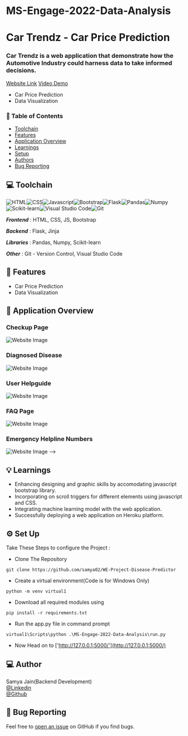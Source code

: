 # MS-Engage-2022-Data-Analysis

# Car Trendz - Car Price Prediction
### Car Trendz is a web application that demonstrate how the Automotive Industry could harness data to take informed decisions.
[Website Link](https://ms-engage-2022-data-analysis.herokuapp.com/)
[Video Demo](https://www.youtube.com/watch?v=jvHa37Ww3Zo)
* Car Price Prediction
* Data Visualization

### 📌 Table of Contents
* [Toolchain](#toolchain)
* [Features](#features)
* [Application Overview](#overview)
* [Learnings](#learning)
* [Setup](#setup)
* [Authors](#authors)
* [Bug Reporting](#bug)


<a id="toolchain"></a>
## 💻 Toolchain

<img alt="HTML" src="https://img.shields.io/badge/html5-%23E34F26.svg?style=for-the-badge&logo=html5&logoColor=white"/><img alt="CSS" src="https://img.shields.io/badge/css3-%231572B6.svg?style=for-the-badge&logo=css3&logoColor=white"/><img alt="Javascript" src="https://img.shields.io/badge/javascript-%23323330.svg?style=for-the-badge&logo=javascript&logoColor=%23F7DF1E"/><img alt="Bootstrap" src="https://img.shields.io/badge/bootstrap-%23563D7C.svg?style=for-the-badge&logo=bootstrap&logoColor=white"/><img alt="Flask" src="https://img.shields.io/badge/flask-%23000.svg?style=for-the-badge&logo=flask&logoColor=white"/><img alt="Pandas" src="https://img.shields.io/badge/pandas-%23150458.svg?style=for-the-badge&logo=pandas&logoColor=white" /><img alt="Numpy" src="https://img.shields.io/badge/numpy-%23013243.svg?style=for-the-badge&logo=numpy&logoColor=white" /><img alt="Scikit-learn" src="https://img.shields.io/badge/scikit--learn-%23F7931E.svg?style=for-the-badge&logo=scikit-learn&logoColor=white" /><img alt="Visual Studio Code" src="https://img.shields.io/badge/VisualStudioCode-0078d7.svg?style=for-the-badge&logo=visual-studio-code&logoColor=white"/><img alt="Git" src="https://img.shields.io/badge/git-%23F05033.svg?style=for-the-badge&logo=git&logoColor=white"/>

***Frontend*** : HTML, CSS, JS, Bootstrap

***Backend*** : Flask, Jinja

***Libraries*** : Pandas, Numpy, Scikit-learn

***Other*** : Git - Version Control, Visual Studio Code


<a id="features"></a>
## 🚀 Features
- Car Price Prediction
- Data Visualization

<a id="overview"></a>
## 📖 Application Overview
<!-- ### Home Page
![Website Image](flaskblog/static/img/main.png?raw=true "Title")
### About Page 
![Website Image](flaskblog/static/img/about.png?raw=true "Title")
### Manoeuvre Page 
![Website Image](flaskblog/static/img/prevention.png?raw=true "Title")
### Bulletin Page 
![Website Image](flaskblog/static/img/news.png?raw=true "Title")
<!-- ### Register Page 
![Website Image](flaskblog/static/img/register.png?raw=true "Title")
### Login Page
![Website Image](flaskblog/static/img/login.png?raw=true "Title") -->
### Checkup Page 
![Website Image](flaskblog/static/img/checkup.png?raw=true "Title")
### Diagnosed Disease 
![Website Image](flaskblog/static/img/diagnosis.png?raw=true "Title")
### User Helpguide
![Website Image](flaskblog/static/img/guide.png?raw=true "Title")
<!-- ### Terms and condition Page 
![Website Image](flaskblog/static/img/terms.png?raw=true "Title") -->
### FAQ Page 
![Website Image](flaskblog/static/img/faq.png?raw=true "Title")
### Emergency Helpline Numbers
![Website Image](flaskblog/static/img/number.png?raw=true "Title") -->

<a id="learning"></a>
## 💡 Learnings
- Enhancing designing and graphic skills by accomodating javascript bootstrap library.
- Incorporating on scroll triggers for different elements using javascript and CSS.
- Integrating machine learning model with the web application.
- Successfully deploying a web application on Heroku platform.


<a id="setup"></a>
## ⚙️ Set Up

Take These Steps to configure the Project :

* Clone The Repository
```
git clone https://github.com/samya02/WE-Project-Disease-Predictor
```

* Create a virtual environment(Code is for Windows Only)
```
python -m venv virtual1
```

* Download all required modules using
```
pip install -r requirements.txt
```

*  Run the app.py file in command prompt 
```
virtual1\Scripts\python .\MS-Engage-2022-Data-Analysis\run.py
```
* Now Head on to ['http://127.0.0.1:5000/'](http://127.0.0.1:5000/)


<a id="authors"></a>
## 💻 Author

Samya Jain(Backend Development)<br>
[@Linkedin](https://www.linkedin.com/in/samya-jain-a68443204)
<br>
[@Github](https://github.com/samya02)
<br>

<a id="bug"></a>
## 🐛 Bug Reporting
Feel free to [open an issue](https://github.com/samya02/WE-Project-Disease-Predictor/issues) on GitHub if you find bugs.

